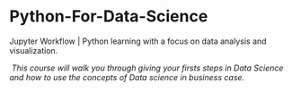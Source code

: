 # Python-For-Data-Science
Jupyter Workflow  | Python learning with a focus on data analysis and visualization.

​	*This course will walk you through giving your firsts steps in Data Science and how to use the concepts of Data science in business case.*

